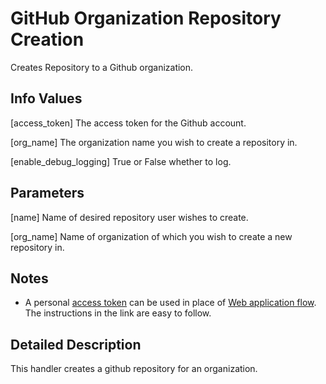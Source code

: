 # GitHub Organization Repository Creation
  Creates Repository to a Github organization.

## Info Values
  [access_token] 
    The access token for the Github account.
  
  [org_name] 
    The organization name you wish to create a repository in.
  
  [enable_debug_logging] 
    True or False whether to log.

## Parameters
  [name]
    Name of desired repository user wishes to create.

  [org_name]
    Name of organization of which you wish to create a new repository in.

## Notes
  * A personal [access token](https://docs.github.com/en/free-pro-team@latest/github/authenticating-to-github/creating-a-personal-access-token) can be used in place of [Web application flow](https://docs.github.com/en/developers/apps/building-oauth-apps/authorizing-oauth-apps#web-application-flow).  The instructions in the link are easy to follow.

## Detailed Description
This handler creates a github repository for an organization.
